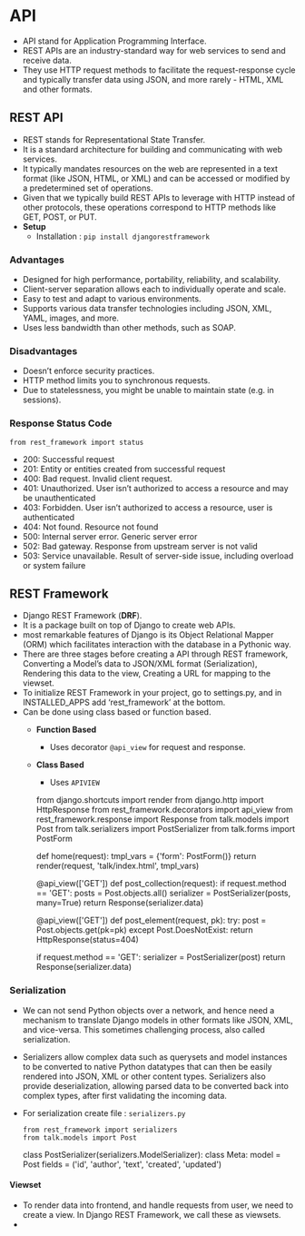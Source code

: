 # API
- API stand for Application Programming Interface.  
- REST APIs are an industry-standard way for web services to send and receive data.  
- They use HTTP request methods to facilitate the request-response cycle and typically transfer data using JSON, and more rarely - HTML, XML and other formats.  

## REST API
- REST stands for Representational State Transfer.  
- It is a standard architecture for building and communicating with web services.  
- It typically mandates resources on the web are represented in a text format (like JSON, HTML, or XML) and can be accessed or modified by a predetermined set of operations.  
- Given that we typically build REST APIs to leverage with HTTP instead of other protocols, these operations correspond to HTTP methods like GET, POST, or PUT.  
- **Setup**
  - Installation : ```pip install djangorestframework```

### Advantages
- Designed for high performance, portability, reliability, and scalability.
- Client-server separation allows each to individually operate and scale.
- Easy to test and adapt to various environments.
- Supports various data transfer technologies including JSON, XML, YAML, images, and more.
- Uses less bandwidth than other methods, such as SOAP.

### Disadvantages
- Doesn’t enforce security practices.
- HTTP method limits you to synchronous requests.
- Due to statelessness, you might be unable to maintain state (e.g. in sessions).

### Response Status Code
```from rest_framework import status```
- 200: Successful request
- 201: Entity or entities created from successful request
- 400: Bad request. Invalid client request.
- 401: Unauthorized. User isn’t authorized to access a resource and may be unauthenticated
- 403: Forbidden. User isn’t authorized to access a resource, user is authenticated
- 404: Not found. Resource not found
- 500: Internal server error. Generic server error
- 502: Bad gateway. Response from upstream server is not valid
- 503: Service unavailable. Result of server-side issue, including overload or system failure

## REST Framework
- Django REST Framework (**DRF**).
- It is a package built on top of Django to create web APIs.  
- most remarkable features of Django is its Object Relational Mapper (ORM) which facilitates interaction with the database in a Pythonic way.  
- There are three stages before creating a API through REST framework, Converting a Model’s data to JSON/XML format (Serialization), Rendering this data to the view, Creating a URL for mapping to the viewset.  
- To initialize REST Framework in your project, go to settings.py, and in INSTALLED_APPS add ‘rest_framework’ at the bottom.  
- Can be done using class based or function based.  
  - **Function Based**
    - Uses decorator ```@api_view``` for request and response.

  - **Class Based**
    - Uses ```APIVIEW```  


    from django.shortcuts import render
      from django.http import HttpResponse
      from rest_framework.decorators import api_view
      from rest_framework.response import Response
      from talk.models import Post
      from talk.serializers import PostSerializer
      from talk.forms import PostForm

      def home(request):
        tmpl_vars = {'form': PostForm()}
        return render(request, 'talk/index.html', tmpl_vars)


      @api_view(['GET'])
      def post_collection(request):
        if request.method == 'GET':
          posts = Post.objects.all()
          serializer = PostSerializer(posts, many=True)
          return Response(serializer.data)

      @api_view(['GET'])
      def post_element(request, pk):
        try:
          post = Post.objects.get(pk=pk)
        except Post.DoesNotExist:
          return HttpResponse(status=404)

      if request.method == 'GET':
        serializer = PostSerializer(post)
        return Response(serializer.data)

### Serialization
- We can not send Python objects over a network, and hence need a mechanism to translate Django models in other formats like JSON, XML, and vice-versa. This sometimes challenging process, also called serialization.  
- Serializers allow complex data such as querysets and model instances to be converted to native Python datatypes that can then be easily rendered into JSON, XML or other content types. Serializers also provide deserialization, allowing parsed data to be converted back into complex types, after first validating the incoming data.  
- For serialization create file : ```serializers.py```  


      from rest_framework import serializers
      from talk.models import Post
    class PostSerializer(serializers.ModelSerializer):
      class Meta:
        model = Post
        fields = ('id', 'author', 'text', 'created', 'updated')  

#### Viewset
- To render data into frontend, and handle requests from user, we need to create a view. In Django REST Framework, we call these as viewsets.  
- 
